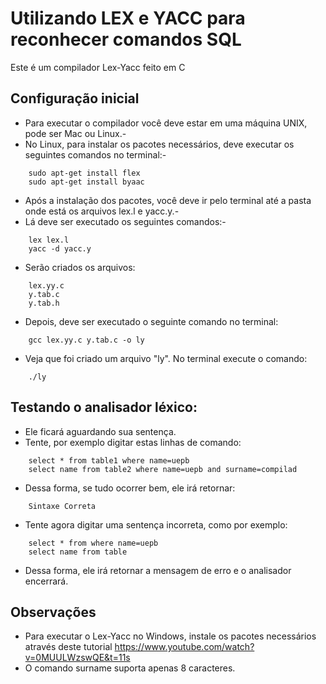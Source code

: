 
# Utilizando LEX e YACC para reconhecer comandos SQL

Este é um compilador Lex-Yacc feito em C

## Configuração inicial
+ Para executar o compilador você deve estar em uma máquina UNIX, pode ser Mac ou Linux.-
+ No Linux, para instalar os pacotes necessários, deve executar os seguintes comandos no terminal:-
```
	sudo apt-get install flex
	sudo apt-get install byaac
```
+ Após a instalação dos pacotes, você deve ir pelo terminal até a pasta onde está os arquivos lex.l e yacc.y.-
+ Lá deve ser executado os seguintes comandos:-
```
	lex lex.l
	yacc -d yacc.y
```
+ Serão criados os arquivos:
```
	lex.yy.c
	y.tab.c
	y.tab.h
```

+ Depois, deve ser executado o seguinte comando no terminal:
```
	gcc lex.yy.c y.tab.c -o ly
```
+ Veja que foi criado um arquivo "ly". No terminal execute o comando:
```
	./ly
```

## Testando o analisador léxico:
+ Ele ficará aguardando sua sentença.
+ Tente, por exemplo digitar estas linhas de comando:
```
	select * from table1 where name=uepb
	select name from table2 where name=uepb and surname=compilad
```
+ Dessa forma, se tudo ocorrer bem, ele irá retornar:
```
	Sintaxe Correta
```
+ Tente agora digitar uma sentença incorreta, como por exemplo:
```
	select * from where name=uepb
	select name from table
```
+ Dessa forma, ele irá retornar a mensagem de erro e o analisador encerrará.

## Observações
+ Para executar o Lex-Yacc no Windows, instale os pacotes necessários através deste tutorial https://www.youtube.com/watch?v=0MUULWzswQE&t=11s
+ O comando surname suporta apenas 8 caracteres.
